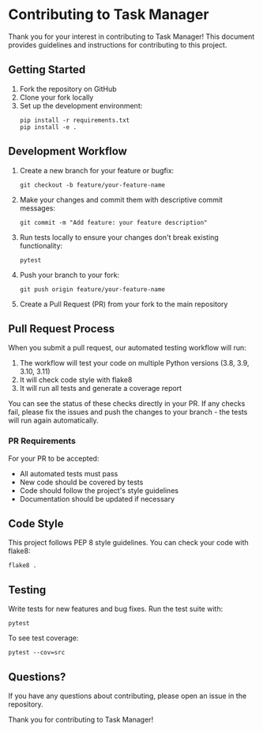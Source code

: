 # Contributing to Task Manager

Thank you for your interest in contributing to Task Manager! This document provides guidelines and instructions for contributing to this project.

## Getting Started

1. Fork the repository on GitHub
2. Clone your fork locally
3. Set up the development environment:
   ```
   pip install -r requirements.txt
   pip install -e .
   ```

## Development Workflow

1. Create a new branch for your feature or bugfix:
   ```
   git checkout -b feature/your-feature-name
   ```

2. Make your changes and commit them with descriptive commit messages:
   ```
   git commit -m "Add feature: your feature description"
   ```

3. Run tests locally to ensure your changes don't break existing functionality:
   ```
   pytest
   ```

4. Push your branch to your fork:
   ```
   git push origin feature/your-feature-name
   ```

5. Create a Pull Request (PR) from your fork to the main repository

## Pull Request Process

When you submit a pull request, our automated testing workflow will run:

1. The workflow will test your code on multiple Python versions (3.8, 3.9, 3.10, 3.11)
2. It will check code style with flake8
3. It will run all tests and generate a coverage report

You can see the status of these checks directly in your PR. If any checks fail, please fix the issues and push the changes to your branch - the tests will run again automatically.

### PR Requirements

For your PR to be accepted:

- All automated tests must pass
- New code should be covered by tests
- Code should follow the project's style guidelines
- Documentation should be updated if necessary

## Code Style

This project follows PEP 8 style guidelines. You can check your code with flake8:

```
flake8 .
```

## Testing

Write tests for new features and bug fixes. Run the test suite with:

```
pytest
```

To see test coverage:

```
pytest --cov=src
```

## Questions?

If you have any questions about contributing, please open an issue in the repository.

Thank you for contributing to Task Manager!